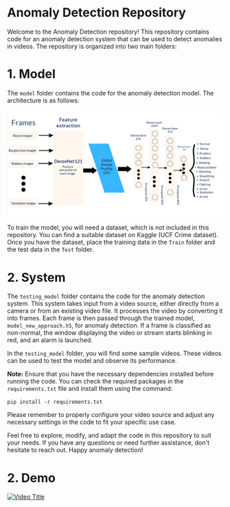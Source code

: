# Anomaly Detection Repository

Welcome to the Anomaly Detection repository! This repository contains code for an anomaly detection system that can be used to detect anomalies in videos. The repository is organized into two main folders:

# 1. Model

The `model` folder contains the code for the anomaly detection model. The architecture is as follows:

![IModel architecture](architecture.png)



To train the model, you will need a dataset, which is not included in this repository. You can find a suitable dataset on Kaggle (UCF Crime dataset). Once you have the dataset, place the training data in the `Train` folder and the test data in the `Test` folder.

# 2. System

The `testing_model` folder contains the code for the anomaly detection system. This system takes input from a video source, either directly from a camera or from an existing video file. It processes the video by converting it into frames. Each frame is then passed through the trained model, `model_new_approach.h5`, for anomaly detection. If a frame is classified as non-normal, the window displaying the video or stream starts blinking in red, and an alarm is launched.

In the `testing_model` folder, you will find some sample videos. These videos can be used to test the model and observe its performance.

**Note:** Ensure that you have the necessary dependencies installed before running the code. You can check the required packages in the `requirements.txt` file and install them using the command:
```
pip install -r requirements.txt
```

Please remember to properly configure your video source and adjust any necessary settings in the code to fit your specific use case.

Feel free to explore, modify, and adapt the code in this repository to suit your needs. If you have any questions or need further assistance, don't hesitate to reach out. Happy anomaly detection!

# 2. Demo
[![Video Title](https://vimeo.com/835170706)](https://vimeo.com/835170706)


